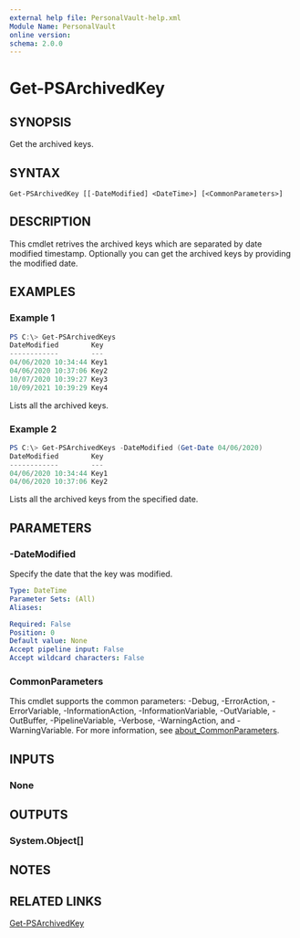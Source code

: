 ```yaml
---
external help file: PersonalVault-help.xml
Module Name: PersonalVault
online version:
schema: 2.0.0
---
```


# Get-PSArchivedKey

## SYNOPSIS
Get the archived keys.

## SYNTAX

```
Get-PSArchivedKey [[-DateModified] <DateTime>] [<CommonParameters>]
```

## DESCRIPTION
This cmdlet retrives the archived keys which are separated by date modified timestamp. Optionally you can get the archived keys by providing the modified date.

## EXAMPLES

### Example 1
```powershell
PS C:\> Get-PSArchivedKeys
DateModified        Key
------------        ---
04/06/2020 10:34:44 Key1
04/06/2020 10:37:06 Key2
10/07/2020 10:39:27 Key3
10/09/2021 10:39:29 Key4
```

Lists all the archived keys.

### Example 2
```powershell
PS C:\> Get-PSArchivedKeys -DateModified (Get-Date 04/06/2020)
DateModified        Key
------------        ---
04/06/2020 10:34:44 Key1
04/06/2020 10:37:06 Key2
```

Lists all the archived keys from the specified date.

## PARAMETERS

### -DateModified
Specify the date that the key was modified.

```yaml
Type: DateTime
Parameter Sets: (All)
Aliases:

Required: False
Position: 0
Default value: None
Accept pipeline input: False
Accept wildcard characters: False
```

### CommonParameters
This cmdlet supports the common parameters: -Debug, -ErrorAction, -ErrorVariable, -InformationAction, -InformationVariable, -OutVariable, -OutBuffer, -PipelineVariable, -Verbose, -WarningAction, and -WarningVariable. For more information, see [about_CommonParameters](http://go.microsoft.com/fwlink/?LinkID=113216).

## INPUTS

### None

## OUTPUTS

### System.Object[]

## NOTES

## RELATED LINKS

[Get-PSArchivedKey](https://github.com/hkarthik7/PersonalVault/blob/master/docs/Get-PSArchivedKey.md)
